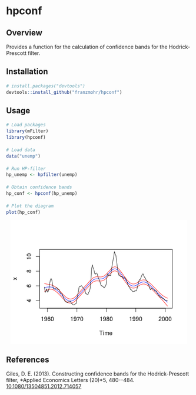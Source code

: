 
hpconf
======

Overview
--------

Provides a function for the calculation of confidence bands for the Hodrick-Prescott filter.

Installation
------------

``` r
# install.packages("devtools")
devtools::install_github("franzmohr/hpconf")
```

Usage
-----

``` r
# Load packages
library(mFilter)
library(hpconf)

# Load data
data("unemp")

# Run HP-filter
hp_unemp <- hpfilter(unemp)

# Obtain confidence bands
hp_conf <- hpconf(hp_unemp)

# Plot the diagram
plot(hp_conf)
```

<img src="README_files/figure-markdown_github/intervals-1.png" style="display: block; margin: auto;" />

References
----------

Giles, D. E. (2013). Constructing confidence bands for the Hodrick-Prescott filter, *Applied Economics Letters (20)*5, 480--484. <a href="https://doi.org/10.1080/13504851.2012.714057" target="_blank">10.1080/13504851.2012.714057</a>
